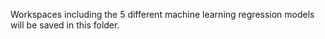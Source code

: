 Workspaces including the 5 different machine learning regression models will be saved in this folder. 
